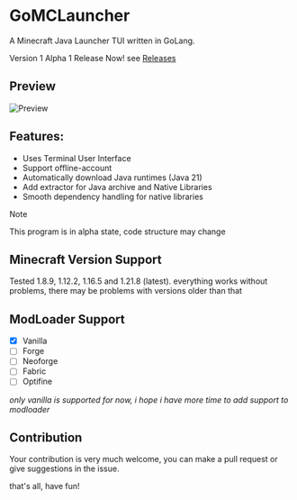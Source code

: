# GoMCLauncher

A Minecraft Java Launcher TUI written in GoLang.

Version 1 Alpha 1 Release Now! see [Releases](https://github.com/Kuredew/GoMCLauncher/releases/latest)

## Preview
![Preview](https://github.com/user-attachments/assets/157ecb46-ab92-4081-9bd4-ae2e3f185055)

## Features:
- Uses Terminal User Interface
- Support offline-account
- Automatically download Java runtimes (Java 21)
- Add extractor for Java archive and Native Libraries
- Smooth dependency handling for native libraries

> [!NOTE]  
> This program is in alpha state, code structure may change

## Minecraft Version Support
Tested 1.8.9, 1.12.2, 1.16.5 and 1.21.8 (latest).
everything works without problems, there may be problems with versions older than that

## ModLoader Support
- [x] Vanilla
- [ ] Forge
- [ ] Neoforge
- [ ] Fabric
- [ ] Optifine

*only vanilla is supported for now, i hope i have more time to add support to modloader*

## Contribution
Your contribution is very much welcome, you can make a pull request or give suggestions in the issue.

that's all, have fun!